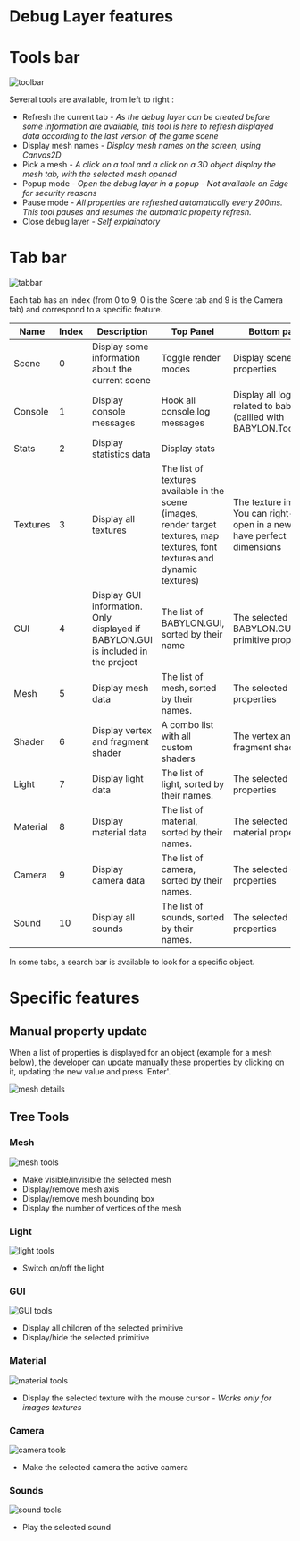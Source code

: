 # Debug Layer features 

# Tools bar

![toolbar](/img/overviews/debuglayer/toolbar.jpg)

Several tools are available, from left to right : 
* Refresh the current tab - *As the debug layer can be created before some information are available, this tool is here to refresh displayed data according to the last version of the game scene*
* Display mesh names - *Display mesh names on the screen, using Canvas2D*
* Pick a mesh - *A click on a tool and a click on a 3D object display the mesh tab, with the selected mesh opened*
* Popup mode - *Open the debug layer in a popup - Not available on Edge for security reasons*
* Pause mode - *All properties are refreshed automatically every 200ms. This tool pauses and resumes the automatic property refresh.*
* Close debug layer - *Self explainatory*

# Tab bar

![tabbar](/img/overviews/debuglayer/tabbar.jpg)

Each tab has an index (from 0 to 9, 0 is the Scene tab and 9 is the Camera tab) and correspond to a specific feature.

| Name | Index | Description | Top Panel | Bottom panel | 
| ---- | --- | --- | --- | ---- |
| Scene | 0 | Display some information about the current scene | Toggle render modes | Display scene properties |
| Console | 1 | Display console messages | Hook all console.log messages | Display all logs related to babylon.js (callled with BABYLON.Tools.Log) |
| Stats | 2 | Display statistics data | Display stats | | 
| Textures | 3 | Display all textures | The list of textures available in the scene (images, render target textures, map textures, font textures and dynamic textures) | The texture image. You can right-click - open in a new tab to have perfect dimensions |
| GUI | 4 | Display GUI information. Only displayed if BABYLON.GUI is included in the project | The list of BABYLON.GUI, sorted by their name | The selected BABYLON.GUI primitive properties |
| Mesh | 5 | Display mesh data | The list of mesh, sorted by their names. | The selected mesh properties |
| Shader | 6 |Display vertex and fragment shader | A combo list with all custom shaders | The vertex and fragment shaders |
| Light | 7 | Display light data | The list of light, sorted by their names. | The selected light properties |
| Material | 8 | Display material data | The list of material, sorted by their names. | The selected material properties |
| Camera | 9 | Display camera data | The list of camera, sorted by their names. | The selected camera properties |
| Sound | 10 | Display all sounds | The list of sounds, sorted by their names. | The selected sound properties |

In some tabs, a search bar is available to look for a specific object.

# Specific features

## Manual property update
When a list of properties is displayed for an object (example for a mesh below), the developer can update manually these properties by clicking on it, updating the new value and press 'Enter'.

![mesh details](/img/overviews/debuglayer/meshdetails.jpg)

## Tree Tools

 ### Mesh
 
![mesh tools](/img/overviews/debuglayer/meshtools.jpg)

* Make visible/invisible the selected mesh
* Display/remove mesh axis
* Display/remove mesh bounding box
* Display the number of vertices of the mesh

 ### Light
 
![light tools](/img/overviews/debuglayer/lighttools.jpg)

* Switch on/off the light

### GUI

![GUI tools](/img/overviews/debuglayer/GUItools.jpg)

* Display all children of the selected primitive
* Display/hide the selected primitive

### Material

![material tools](/img/overviews/debuglayer/materialtools.jpg)

* Display the selected texture with the mouse cursor - *Works only for images textures*

### Camera

![camera tools](/img/overviews/debuglayer/cameratools.jpg)

* Make the selected camera the active camera

### Sounds

![sound tools](/img/overviews/debuglayer/soundtools.jpg)

* Play the selected sound



